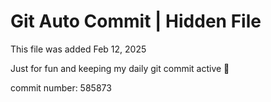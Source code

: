 # Git Auto Commit | Hidden File

This file was added Feb 12, 2025

Just for fun and keeping my daily git commit active 🤪

commit number: 585873
